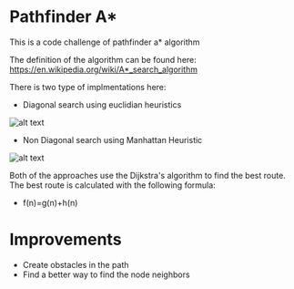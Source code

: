 # Pathfinder A*

This is a code challenge of pathfinder a* algorithm

The definition of the algorithm can be found here: https://en.wikipedia.org/wiki/A*_search_algorithm

There is two type of implmentations here:
- Diagonal search using euclidian heuristics 

![alt text](https://i.imgur.com/yrcIYJ2.png)

- Non Diagonal search using Manhattan Heuristic

![alt text](https://i.imgur.com/hlocBGx.png)

Both of the approaches use the Dijkstra's algorithm to find the best route. The best route is calculated with the 
following formula:

- f(n)=g(n)+h(n)

# Improvements
- Create obstacles in the path
- Find a better way to find the node neighbors
